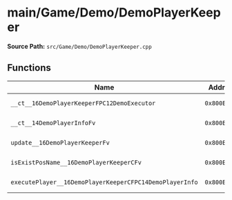 # main/Game/Demo/DemoPlayerKeeper

**Source Path:** `src/Game/Demo/DemoPlayerKeeper.cpp`

## Functions

| Name | Address | Match % |
|------|---------|---------|
| `__ct__16DemoPlayerKeeperFPC12DemoExecutor` | `0x800BD34C` | :white_check_mark: (100.0%) |
| `__ct__14DemoPlayerInfoFv` | `0x800BD43C` | :white_check_mark: (100.0%) |
| `update__16DemoPlayerKeeperFv` | `0x800BD450` | :white_check_mark: (100.0%) |
| `isExistPosName__16DemoPlayerKeeperCFv` | `0x800BD4C4` | :white_check_mark: (100.0%) |
| `executePlayer__16DemoPlayerKeeperCFPC14DemoPlayerInfo` | `0x800BD504` | :white_check_mark: (100.0%) |